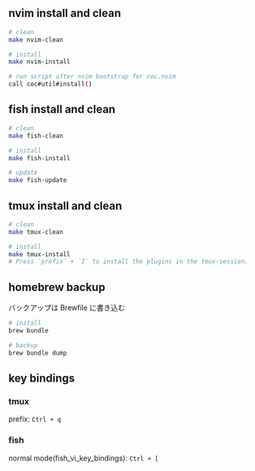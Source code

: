 ## nvim install and clean

```bash
# clean
make nvim-clean

# install
make nvim-install

# run script after nvim bootstrap for coc.nvim
call coc#util#install()
```

## fish install and clean

```bash
# clean
make fish-clean

# install
make fish-install

# update
make fish-update
```

## tmux install and clean

```bash
# clean
make tmux-clean

# install
make tmux-install
# Press `prefix` + `I` to install the plugins in the tmux-session.
```

## homebrew backup

バックアップは Brewfile に書き込む

```bash
# install
brew bundle

# backup
brew bundle dump
```

## key bindings

### tmux

prefix: `Ctrl + q`

### fish

normal mode(fish_vi_key_bindings): `Ctrl + [`
